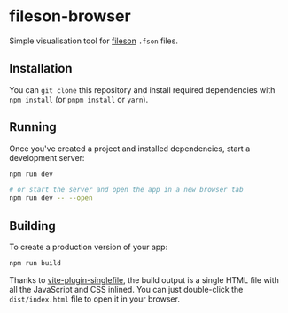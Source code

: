 # fileson-browser

Simple visualisation tool for [fileson](https://github.com/jokkebk/fileson) `.fson` files.

## Installation

You can `git clone` this repository and install required dependencies with `npm install` (or `pnpm install` or `yarn`).

## Running

Once you've created a project and installed dependencies, start a development server:

```bash
npm run dev

# or start the server and open the app in a new browser tab
npm run dev -- --open
```

## Building

To create a production version of your app:

```bash
npm run build
```

Thanks to
[vite-plugin-singlefile](https://github.com/richardtallent/vite-plugin-singlefile),
the build output is a single HTML file with all the JavaScript and CSS inlined.
You can just double-click the `dist/index.html` file to open it in your
browser.